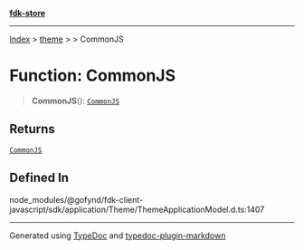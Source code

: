 [**fdk-store**](../../../README.md)
***

[Index](../../../API.md) > [theme](../../README.md) > [<internal>](../README.md) > CommonJS

# Function: CommonJS

> **CommonJS**(): [`CommonJS`](../type-aliases/type-alias.CommonJS.md)

## Returns

[`CommonJS`](../type-aliases/type-alias.CommonJS.md)

## Defined In

node\_modules/@gofynd/fdk-client-javascript/sdk/application/Theme/ThemeApplicationModel.d.ts:1407

***
Generated using [TypeDoc](https://typedoc.org/) and [typedoc-plugin-markdown](https://www.npmjs.com/package/typedoc-plugin-markdown)

